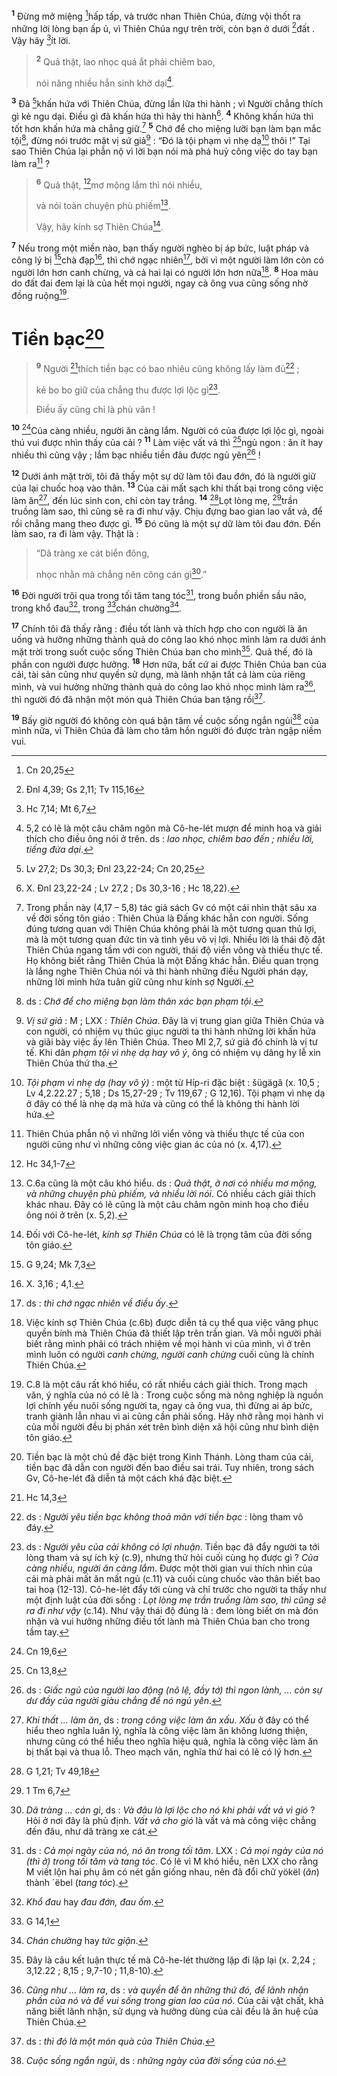 <sup><b>1</b></sup> Đừng mở miệng [^1@-334c61dd-73ae-4661-89fc-dc0bdfc0b509]hấp tấp, và trước nhan Thiên Chúa, đừng vội thốt ra những lời lòng bạn ấp ủ, vì Thiên Chúa ngự trên trời, còn bạn ở dưới [^2@-334c61dd-73ae-4661-89fc-dc0bdfc0b509]đất . Vậy hãy [^3@-334c61dd-73ae-4661-89fc-dc0bdfc0b509]ít lời.

> <sup><b>2</b></sup> Quả thật, lao nhọc quá ắt phải chiêm bao,
>
> nói năng nhiều hẳn sinh khờ dại[^1-334c61dd-73ae-4661-89fc-dc0bdfc0b509].

<sup><b>3</b></sup> Đã [^4@-334c61dd-73ae-4661-89fc-dc0bdfc0b509]khấn hứa với Thiên Chúa, đừng lần lữa thi hành ; vì Người chẳng thích gì kẻ ngu dại. Điều gì đã khấn hứa thì hãy thi hành[^2-334c61dd-73ae-4661-89fc-dc0bdfc0b509]. <sup><b>4</b></sup> Không khấn hứa thì tốt hơn khấn hứa mà chẳng giữ.[^3-334c61dd-73ae-4661-89fc-dc0bdfc0b509] <sup><b>5</b></sup> Chớ để cho miệng lưỡi bạn làm bạn mắc tội[^4-334c61dd-73ae-4661-89fc-dc0bdfc0b509], đừng nói trước mặt vị sứ giả[^5-334c61dd-73ae-4661-89fc-dc0bdfc0b509] : “Đó là tội phạm vì nhẹ dạ[^6-334c61dd-73ae-4661-89fc-dc0bdfc0b509] thôi !” Tại sao Thiên Chúa lại phẫn nộ vì lời bạn nói mà phá huỷ công việc do tay bạn làm ra[^7-334c61dd-73ae-4661-89fc-dc0bdfc0b509] ?

> <sup><b>6</b></sup> Quả thật, [^12@-334c61dd-73ae-4661-89fc-dc0bdfc0b509]mơ mộng lắm thì nói nhiều,
>
> và nói toàn chuyện phù phiếm[^8-334c61dd-73ae-4661-89fc-dc0bdfc0b509].
>
> Vậy, hãy kính sợ Thiên Chúa[^9-334c61dd-73ae-4661-89fc-dc0bdfc0b509].

<sup><b>7</b></sup> Nếu trong một miền nào, bạn thấy người nghèo bị áp bức, luật pháp và công lý bị [^5@-334c61dd-73ae-4661-89fc-dc0bdfc0b509]chà đạp[^10-334c61dd-73ae-4661-89fc-dc0bdfc0b509], thì chớ ngạc nhiên[^11-334c61dd-73ae-4661-89fc-dc0bdfc0b509], bởi vì một người làm lớn còn có người lớn hơn canh chừng, và cả hai lại có người lớn hơn nữa[^12-334c61dd-73ae-4661-89fc-dc0bdfc0b509]. <sup><b>8</b></sup> Hoa màu do đất đai đem lại là của hết mọi người, ngay cả ông vua cũng sống nhờ đồng ruộng[^13-334c61dd-73ae-4661-89fc-dc0bdfc0b509].

# Tiền bạc[^14-334c61dd-73ae-4661-89fc-dc0bdfc0b509]

> <sup><b>9</b></sup> Người [^6@-334c61dd-73ae-4661-89fc-dc0bdfc0b509]thích tiền bạc có bao nhiêu cũng không lấy làm đủ[^15-334c61dd-73ae-4661-89fc-dc0bdfc0b509] ;
>
> kẻ bo bo giữ của chẳng thu được lợi lộc gì[^16-334c61dd-73ae-4661-89fc-dc0bdfc0b509].
>
> Điều ấy cũng chỉ là phù vân !

<sup><b>10</b></sup> [^7@-334c61dd-73ae-4661-89fc-dc0bdfc0b509]Của càng nhiều, người ăn càng lắm. Người có của được lợi lộc gì, ngoài thú vui được nhìn thấy của cải ? <sup><b>11</b></sup> Làm việc vất vả thì [^8@-334c61dd-73ae-4661-89fc-dc0bdfc0b509]ngủ ngon : ăn ít hay nhiều thì cũng vậy ; lắm bạc nhiều tiền đâu được ngủ yên[^17-334c61dd-73ae-4661-89fc-dc0bdfc0b509] !

<sup><b>12</b></sup> Dưới ánh mặt trời, tôi đã thấy một sự dữ làm tôi đau đớn, đó là người giữ của lại chuốc hoạ vào thân. <sup><b>13</b></sup> Của cải mất sạch khi thất bại trong công việc làm ăn[^18-334c61dd-73ae-4661-89fc-dc0bdfc0b509], đến lúc sinh con, chỉ còn tay trắng. <sup><b>14</b></sup> [^9@-334c61dd-73ae-4661-89fc-dc0bdfc0b509]Lọt lòng mẹ, [^10@-334c61dd-73ae-4661-89fc-dc0bdfc0b509]trần truồng làm sao, thì cũng sẽ ra đi như vậy. Chịu đựng bao gian lao vất vả, để rồi chẳng mang theo được gì. <sup><b>15</b></sup> Đó cũng là một sự dữ làm tôi đau đớn. Đến làm sao, ra đi làm vậy. Thật là :

> “Dã tràng xe cát biển đông,
>
> nhọc nhằn mà chẳng nên công cán gì[^19-334c61dd-73ae-4661-89fc-dc0bdfc0b509].”

<sup><b>16</b></sup> Đời người trôi qua trong tối tăm tang tóc[^20-334c61dd-73ae-4661-89fc-dc0bdfc0b509], trong buồn phiền sầu não, trong khổ đau[^21-334c61dd-73ae-4661-89fc-dc0bdfc0b509], trong [^11@-334c61dd-73ae-4661-89fc-dc0bdfc0b509]chán chường[^22-334c61dd-73ae-4661-89fc-dc0bdfc0b509].

<sup><b>17</b></sup> Chính tôi đã thấy rằng : điều tốt lành và thích hợp cho con người là ăn uống và hưởng những thành quả do công lao khó nhọc mình làm ra dưới ánh mặt trời trong suốt cuộc sống Thiên Chúa ban cho mình[^23-334c61dd-73ae-4661-89fc-dc0bdfc0b509]. Quả thế, đó là phần con người được hưởng. <sup><b>18</b></sup> Hơn nữa, bất cứ ai được Thiên Chúa ban của cải, tài sản cũng như quyền sử dụng, mà lãnh nhận tất cả làm của riêng mình, và vui hưởng những thành quả do công lao khó nhọc mình làm ra[^24-334c61dd-73ae-4661-89fc-dc0bdfc0b509], thì người đó đã nhận một món quà Thiên Chúa ban tặng rồi[^25-334c61dd-73ae-4661-89fc-dc0bdfc0b509].

<sup><b>19</b></sup> Bấy giờ người đó không còn quá bận tâm về cuộc sống ngắn ngủi[^26-334c61dd-73ae-4661-89fc-dc0bdfc0b509] của mình nữa, vì Thiên Chúa đã làm cho tâm hồn người đó được tràn ngập niềm vui.

[^1-334c61dd-73ae-4661-89fc-dc0bdfc0b509]: 5,2 có lẽ là một câu châm ngôn mà Cô-he-lét mượn để minh hoạ và giải thích cho điều ông nói ở trên. ds : _lao nhọc, chiêm bao đến ; nhiều lời, tiếng đứa dại_.

[^2-334c61dd-73ae-4661-89fc-dc0bdfc0b509]: X. Đnl 23,22-24 ; Lv 27,2 ; Ds 30,3-16 ; Hc 18,22).

[^3-334c61dd-73ae-4661-89fc-dc0bdfc0b509]: Trong phần này (4,17 – 5,8) tác giả sách Gv có một cái nhìn thật sâu xa về đời sống tôn giáo : Thiên Chúa là Đấng khác hẳn con người. Sống đúng tương quan với Thiên Chúa không phải là một tương quan thủ lợi, mà là một tương quan đức tin và tình yêu vô vị lợi. Nhiều lời là thái độ đặt Thiên Chúa ngang tầm với con người, thái độ viển vông và thiếu thực tế. Họ không biết rằng Thiên Chúa là một Đấng khác hẳn. Điều quan trọng là lắng nghe Thiên Chúa nói và thi hành những điều Người phán dạy, những lời mình hứa tuân giữ cũng như kính sợ Người.

[^4-334c61dd-73ae-4661-89fc-dc0bdfc0b509]: ds : _Chớ để cho miệng bạn làm thân xác bạn phạm tội_.

[^5-334c61dd-73ae-4661-89fc-dc0bdfc0b509]: _Vị sứ giả_ : M ; LXX : _Thiên Chúa_. Đây là vị trung gian giữa Thiên Chúa và con người, có nhiệm vụ thúc giục người ta thi hành những lời khấn hứa và giãi bày việc ấy lên Thiên Chúa. Theo Ml 2,7, sứ giả đó chính là vị tư tế. Khi dân _phạm tội vì nhẹ dạ hay vô ý_, ông có nhiệm vụ dâng hy lễ xin Thiên Chúa thứ tha.

[^6-334c61dd-73ae-4661-89fc-dc0bdfc0b509]: _Tội phạm vì nhẹ dạ (hay vô ý)_ : một từ Híp-ri đặc biệt : šügägâ (x. 10,5 ; Lv 4,2.22.27 ; 5,18 ; Ds 15,27-29 ; Tv 119,67 ; G 12,16). Tội phạm vì nhẹ dạ ở đây có thể là nhẹ dạ mà hứa và cũng có thể là không thi hành lời hứa.

[^7-334c61dd-73ae-4661-89fc-dc0bdfc0b509]: Thiên Chúa phẫn nộ vì những lời viển vông và thiếu thực tế của con người cũng như vì những công việc gian ác của nó (x. 4,17).

[^8-334c61dd-73ae-4661-89fc-dc0bdfc0b509]: C.6a cũng là một câu khó hiểu. ds : _Quả thật, ở nơi có nhiều mơ mộng, và những chuyện phù phiếm, và nhiều lời nói_. Có nhiều cách giải thích khác nhau. Đây có lẽ cũng là một câu châm ngôn minh hoạ cho điều ông nói ở trên (x. 5,2).

[^9-334c61dd-73ae-4661-89fc-dc0bdfc0b509]: Đối với Cô-he-lét, _kính sợ Thiên Chúa_ có lẽ là trọng tâm của đời sống tôn giáo.

[^10-334c61dd-73ae-4661-89fc-dc0bdfc0b509]: X. 3,16 ; 4,1.

[^11-334c61dd-73ae-4661-89fc-dc0bdfc0b509]: ds : _thì chớ ngạc nhiên về điều ấy_.

[^12-334c61dd-73ae-4661-89fc-dc0bdfc0b509]: Việc kính sợ Thiên Chúa (c.6b) được diễn tả cụ thể qua việc vâng phục quyền bính mà Thiên Chúa đã thiết lập trên trần gian. Và mỗi người phải biết rằng mình phải có trách nhiệm về mọi hành vi của mình, vì ở trên mình luôn có người _canh chừng, người canh chừng_ cuối cùng là chính Thiên Chúa.

[^13-334c61dd-73ae-4661-89fc-dc0bdfc0b509]: C.8 là một câu rất khó hiểu, có rất nhiều cách giải thích. Trong mạch văn, ý nghĩa của nó có lẽ là : Trong cuộc sống mà nông nghiệp là nguồn lợi chính yếu nuôi sống người ta, ngay cả ông vua, thì đừng ai áp bức, tranh giành lẫn nhau vì ai cũng cần phải sống. Hãy nhớ rằng mọi hành vi của mỗi người đều bị phán xét trên bình diện xã hội cũng như bình diện tôn giáo.

[^14-334c61dd-73ae-4661-89fc-dc0bdfc0b509]: Tiền bạc là một chủ đề đặc biệt trong Kinh Thánh. Lòng tham của cải, tiền bạc đã dẫn con người đến bao điều sai trái. Tuy nhiên, trong sách Gv, Cô-he-lét đã diễn tả một cách khá đặc biệt.

[^15-334c61dd-73ae-4661-89fc-dc0bdfc0b509]: ds : _Người yêu tiền bạc không thoả mãn với tiền bạc_ : lòng tham vô đáy.

[^16-334c61dd-73ae-4661-89fc-dc0bdfc0b509]: ds : _Người yêu của cải không có lợi nhuận_. Tiền bạc đã đẩy người ta tới lòng tham và sự ích kỷ (c.9), nhưng thử hỏi cuối cùng họ được gì ? _Của càng nhiều, người ăn càng lắm_. Được một thời gian vui thích nhìn của cải mà phải mất ăn mất ngủ (c.11) và cuối cùng chuốc vào thân biết bao tai hoạ (12-13). Cô-he-lét đẩy tới cùng và chỉ trước cho người ta thấy như một định luật của đời sống : _Lọt lòng mẹ trần truồng làm sao, thì cũng sẽ ra đi như vậy_ (c.14). Như vậy thái độ đúng là : đem lòng biết ơn mà đón nhận và vui hưởng những điều tốt lành mà Thiên Chúa ban cho trong tầm tay.

[^17-334c61dd-73ae-4661-89fc-dc0bdfc0b509]: ds : _Giấc ngủ của người lao động (nô lệ, đầy tớ) thì ngon lành, ... còn sự dư đầy của người giàu chẳng để nó ngủ yên_.

[^18-334c61dd-73ae-4661-89fc-dc0bdfc0b509]: _Khi thất ... làm ăn_, ds : _trong công việc làm ăn xấu_. _Xấu_ ở đây có thể hiểu theo nghĩa luân lý, nghĩa là công việc làm ăn không lương thiện, nhưng cũng có thể hiểu theo nghĩa hiệu quả, nghĩa là công việc làm ăn bị thất bại và thua lỗ. Theo mạch văn, nghĩa thứ hai có lẽ có lý hơn.

[^19-334c61dd-73ae-4661-89fc-dc0bdfc0b509]: _Dã tràng ... cán gì_, ds : _Và đâu là lợi lộc cho nó khi phải vất vả vì gió_ ? Hỏi ở nơi đây là phủ định. _Vất vả cho gió_ là vất vả mà công việc chẳng đến đâu, như dã tràng xe cát.

[^20-334c61dd-73ae-4661-89fc-dc0bdfc0b509]: ds : _Cả mọi ngày của nó, nó ăn trong tối tăm_. LXX : _Cả mọi ngày của nó (thì ở) trong tối tăm và tang tóc_. Có lẽ vì M khó hiểu, nên LXX cho rằng M viết lộn hai phụ âm có nét gần giống nhau, nên đã đổi chữ yökël (_ăn_) thành ´ëbel (_tang tóc_).

[^21-334c61dd-73ae-4661-89fc-dc0bdfc0b509]: _Khổ đau_ hay _đau đớn, đau ốm_.

[^22-334c61dd-73ae-4661-89fc-dc0bdfc0b509]: _Chán chường_ hay _tức giận_.

[^23-334c61dd-73ae-4661-89fc-dc0bdfc0b509]: Đây là câu kết luận thực tế mà Cô-he-lét thường lặp đi lặp lại (x. 2,24 ; 3,12.22 ; 8,15 ; 9,7-10 ; 11,8-10).

[^24-334c61dd-73ae-4661-89fc-dc0bdfc0b509]: _Cũng như ... làm ra_, ds : _và quyền để ăn những thứ đó, để lãnh nhận phần của nó và để vui sống trong gian lao của nó_. Của cải vật chất, khả năng biết lãnh nhận, sử dụng và hưởng dùng của cải đều là ân huệ của Thiên Chúa.

[^25-334c61dd-73ae-4661-89fc-dc0bdfc0b509]: ds : _thì đó là một món quà của Thiên Chúa_.

[^26-334c61dd-73ae-4661-89fc-dc0bdfc0b509]: _Cuộc sống ngắn ngủi_, ds : _những ngày của đời sống của nó_.

[^1@-334c61dd-73ae-4661-89fc-dc0bdfc0b509]: Cn 20,25

[^2@-334c61dd-73ae-4661-89fc-dc0bdfc0b509]: Đnl 4,39; Gs 2,11; Tv 115,16

[^3@-334c61dd-73ae-4661-89fc-dc0bdfc0b509]: Hc 7,14; Mt 6,7

[^4@-334c61dd-73ae-4661-89fc-dc0bdfc0b509]: Lv 27,2; Ds 30,3; Đnl 23,22-24; Cn 20,25

[^5@-334c61dd-73ae-4661-89fc-dc0bdfc0b509]: G 9,24; Mk 7,3

[^6@-334c61dd-73ae-4661-89fc-dc0bdfc0b509]: Hc 14,3

[^7@-334c61dd-73ae-4661-89fc-dc0bdfc0b509]: Cn 19,6

[^8@-334c61dd-73ae-4661-89fc-dc0bdfc0b509]: Cn 13,8

[^9@-334c61dd-73ae-4661-89fc-dc0bdfc0b509]: G 1,21; Tv 49,18

[^10@-334c61dd-73ae-4661-89fc-dc0bdfc0b509]: 1 Tm 6,7

[^11@-334c61dd-73ae-4661-89fc-dc0bdfc0b509]: G 14,1

[^12@-334c61dd-73ae-4661-89fc-dc0bdfc0b509]: Hc 34,1-7
